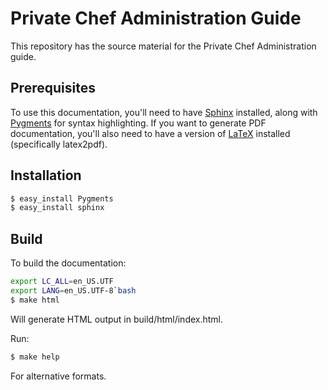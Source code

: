 # Private Chef Administration Guide

This repository has the source material for the Private Chef Administration guide. 

## Prerequisites

To use this documentation, you'll need to have [Sphinx](http://sphinx.pocoo.org) installed,
along with [Pygments](http://pygments.org) for syntax highlighting. If you want to generate
PDF documentation, you'll also need to have a version of [LaTeX](http://www.latex-project.org/)
installed (specifically latex2pdf).

## Installation

```bash
$ easy_install Pygments
$ easy_install sphinx
```

## Build

To build the documentation:

```bash
export LC_ALL=en_US.UTF
export LANG=en_US.UTF-8`bash
$ make html
```

Will generate HTML output in build/html/index.html.

Run:

```bash
$ make help
```

For alternative formats.

